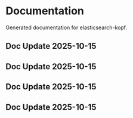 # Documentation

Generated documentation for elasticsearch-kopf.

## Doc Update 2025-10-15

## Doc Update 2025-10-15

## Doc Update 2025-10-15

## Doc Update 2025-10-15
